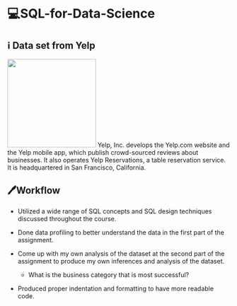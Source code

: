 # 💻SQL-for-Data-Science

## ℹ Data set from Yelp 
<img src="https://eederhsu.github.io/project/yelp-dataset-analysis/featured.png" width="200" height="auto">
Yelp, Inc. develops the Yelp.com website and the Yelp mobile app, which publish crowd-sourced reviews about businesses. It also operates Yelp Reservations, a table reservation service. It is headquartered in San Francisco, California.

## 🖊️Workflow
* Utilized a wide range of SQL concepts and SQL design techniques discussed throughout the course. 
* Done data profiling to better understand the data in the first part of the assignment.
* Come up with my own analysis of the dataset at the second part of the assignment to produce my own inferences and analysis of the dataset.
  * What is the business category that is most successful?

* Produced proper indentation and formatting to have more readable code.
